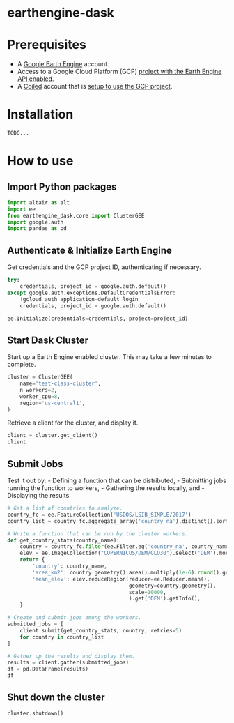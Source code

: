 # earthengine-dask


<!-- WARNING: THIS FILE WAS AUTOGENERATED! DO NOT EDIT! -->

# Prerequisites

- A [Google Earth Engine](https://earthengine.google.com/) account.
- Access to a Google Cloud Platform (GCP) [project with the Earth Engine
  API
  enabled](https://developers.google.com/earth-engine/cloud/earthengine_cloud_project_setup).
- A [Coiled](https://www.coiled.io/) account that is [setup to use the
  GCP project](https://docs.coiled.io/user_guide/setup/gcp/cli.html).

# Installation

``` sh
TODO...
```

# How to use

## Import Python packages

``` python
import altair as alt
import ee
from earthengine_dask.core import ClusterGEE
import google.auth
import pandas as pd
```

## Authenticate & Initialize Earth Engine

Get credentials and the GCP project ID, authenticating if necessary.

``` python
try:
    credentials, project_id = google.auth.default()
except google.auth.exceptions.DefaultCredentialsError:
    !gcloud auth application-default login
    credentials, project_id = google.auth.default()

ee.Initialize(credentials=credentials, project=project_id)
```

## Start Dask Cluster

Start up a Earth Engine enabled cluster. This may take a few minutes to
complete.

``` python
cluster = ClusterGEE(
    name='test-class-cluster',
    n_workers=2,
    worker_cpu=8,
    region='us-central1',
)
```

Retrieve a client for the cluster, and display it.

``` python
client = cluster.get_client()
client
```

## Submit Jobs

Test it out by: - Defining a function that can be distributed, -
Submitting jobs running the function to workers, - Gathering the results
locally, and - Displaying the results

``` python
# Get a list of countries to analyze.
country_fc = ee.FeatureCollection('USDOS/LSIB_SIMPLE/2017')
country_list = country_fc.aggregate_array('country_na').distinct().sort().getInfo()

# Write a function that can be run by the cluster workers. 
def get_country_stats(country_name):
    country = country_fc.filter(ee.Filter.eq('country_na', country_name))
    elev = ee.ImageCollection("COPERNICUS/DEM/GLO30").select('DEM').mosaic()
    return {
        'country': country_name, 
        'area_km2': country.geometry().area().multiply(1e-6).round().getInfo(), 
        'mean_elev': elev.reduceRegion(reducer=ee.Reducer.mean(),
                                       geometry=country.geometry(),
                                       scale=10000,
                                       ).get('DEM').getInfo(),
    }

# Create and submit jobs among the workers.
submitted_jobs = [
    client.submit(get_country_stats, country, retries=5)
    for country in country_list
]

# Gather up the results and display them.
results = client.gather(submitted_jobs)
df = pd.DataFrame(results)
df
```

## Shut down the cluster

``` python
cluster.shutdown()
```
